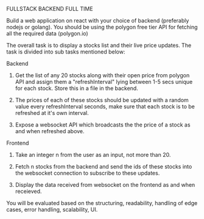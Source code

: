 
FULLSTACK BACKEND FULL TIME


Build a web application on react with your choice of backend (preferably nodejs or golang). You should be using the polygon free tier API for fetching all the required data (polygon.io)

The overall task is to display a stocks list and their live price updates. The task is divided into sub tasks mentioned below:

Backend
1. Get the list of any 20 stocks along with their open price from polygon API and assign them a "refreshInterval" lying between 1-5 secs unique for each stock. Store this in a file in the backend.

2. The prices of each of these stocks should be updated with a random value every refreshInterval seconds, make sure that each stock is to be refreshed at it's own interval.

3. Expose a websocket API which broadcasts the the price of a stock as and when refreshed above.

Frontend
1. Take an integer n from the user as an input, not more than 20.

2. Fetch n stocks from the backend and send the ids of these stocks into the websocket connection to subscribe to these updates.

3. Display the data received from websocket on the frontend as and when receieved.

You will be evaluated based on the structuring, readability, handling of edge cases, error handling, scalability, UI.


